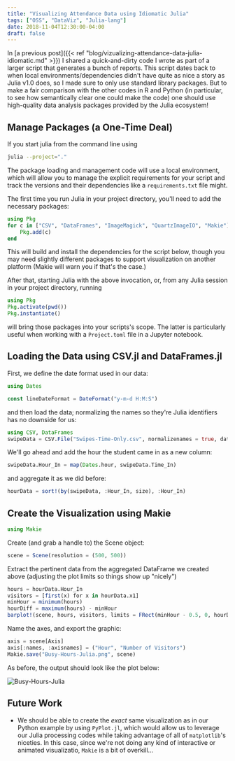 ```yaml
---
title: "Visualizing Attendance Data using Idiomatic Julia"
tags: ["OSS", "DataViz", "Julia-lang"]
date: 2018-11-04T12:30:00-04:00
draft: false
---
```


In [a previous post]({{< ref "blog/vizualizing-attendance-data-julia-idiomatic.md" >}}) I shared a quick-and-dirty code I wrote as part of a larger script that generates a bunch of reports.
This script dates back to when local environments/dependencies didn't have quite as nice a story as Julia v1.0 does, so I made sure to only use standard library packages.
But to make a fair comparison with the other codes in R and Python (in particular, to see how semantically clear one could make the code) one should use high-quality data analysis packages provided by the Julia ecosystem!

## Manage Packages (a One-Time Deal)

If you start julia from the command line using

```bash
julia --project="."
```

The package loading and management code will use a local environment, which will allow you to manage the explicit requirements for your script and track the versions and their dependencies like a `requirements.txt` file might.

The first time you run Julia in your project directory, you'll need to add the necessary packages:

```julia
using Pkg
for c in ["CSV", "DataFrames", "ImageMagick", "QuartzImageIO", "Makie"]
    Pkg.add(c)
end
```

This will build and install the dependencies for the script below, though you may need slightly different packages to support visualization on another platform (Makie will warn you if that's the case.)

After that, starting Julia with the above invocation, or, from any Julia session in your project directory, running

```julia
using Pkg
Pkg.activate(pwd())
Pkg.instantiate()
```

will bring those packages into your scripts's scope.
The latter is particularly useful when working with a `Project.toml` file in a Jupyter notebook.

## Loading the Data using CSV.jl and DataFrames.jl

First, we define the date format used in our data:

```julia
using Dates

const lineDateFormat = DateFormat("y-m-d H:M:S")
```

and then load the data; normalizing the names so they're Julia identifiers has no downside for us:

```julia
using CSV, DataFrames
swipeData = CSV.File("Swipes-Time-Only.csv", normalizenames = true, dateformat = lineDateFormat) |> DataFrame
```

We'll go ahead and add the hour the student came in as a new column:

```julia
swipeData.Hour_In = map(Dates.hour, swipeData.Time_In)
```

and aggregate it as we did before:

```julia
hourData = sort!(by(swipeData, :Hour_In, size), :Hour_In)
```

## Create the Visualization using Makie

```julia
using Makie
```

Create (and grab a handle to) the Scene object:

```julia
scene = Scene(resolution = (500, 500))
```

Extract the pertinent data from the aggregated DataFrame we created above (adjusting the plot limits so things show up "nicely")

```julia
hours = hourData.Hour_In
visitors = [first(x) for x in hourData.x1]
minHour = minimum(hours)
hourDiff = maximum(hours) - minHour
barplot!(scene, hours, visitors, limits = FRect(minHour - 0.5, 0, hourDiff + 0.5, maximum(visitors) + 10))
```

Name the axes, and export the graphic:

```julia
axis = scene[Axis]
axis[:names, :axisnames] = ("Hour", "Number of Visitors")
Makie.save("Busy-Hours-Julia.png", scene)
```

As before, the output should look like the plot below:

![Busy-Hours-Julia](/blog/vizualizing-attendance-data-images/Busy-Hours-Julia.png)

## Future Work

* We should be able to create the _exact_ same visualization as in our Python example by using `PyPlot.jl`, which would allow us to leverage our Julia processing codes while taking advantage of all of `matplotlib`'s niceties.
In this case, since we're not doing any kind of interactive or animated visualizatio, `Makie` is a bit of overkill...
